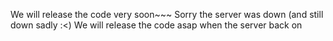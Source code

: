 We will release the code very soon~~~ Sorry the server was down (and still down sadly :<) We will release the code asap when the server back on
